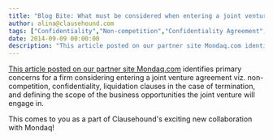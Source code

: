 ```yaml
---
title: "Blog Bite: What must be considered when entering a joint venture agreement?"
author: alina@clausehound.com
tags: ["Confidentiality","Non-competition","Confidentiality Agreement","Joint Venture Agreement","Mondaq","Learn","USA"]
date: 2014-09-09 00:00:00
description: "This article posted on our partner site Mondaq.com identifies primary concerns for a firm considering entering a joint venture agreement viz. non-competition, confidentiality, liquidation clauses in..."
---
```


[This article posted on our partner site Mondaq.com](http://www.mondaq.com/unitedstates/x/338862/Contract+Law/Legal+Issues+To+Consider+When+Planning+A+Joint+Venture+Agreement) identifies primary concerns for a firm considering entering a joint venture agreement viz. non-competition, confidentiality, liquidation clauses in the case of termination, and defining the scope of the business opportunities the joint venture will engage in.

This comes to you as a part of Clausehound's exciting new collaboration with Mondaq!